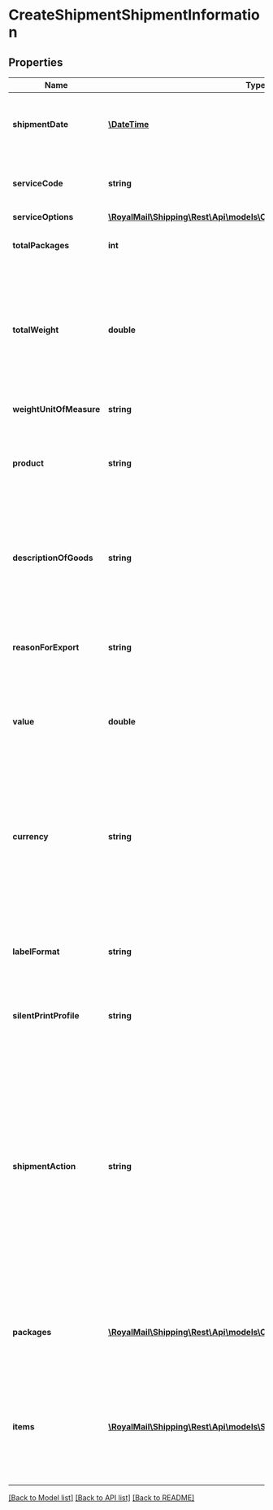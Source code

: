 # CreateShipmentShipmentInformation

## Properties
Name | Type | Description | Notes
------------ | ------------- | ------------- | -------------
**shipmentDate** | [**\DateTime**](\DateTime.md) | Shipment Date&lt;br /&gt;Date of despatch - YYYY-MM-DD.&lt;br /&gt;Cannot be in the past. Max 28 days in the future. | 
**serviceCode** | **string** | Service Code&lt;br /&gt;Must be a valid system service code OR a customer mapped service code. | 
**serviceOptions** | [**\RoyalMail\Shipping\Rest\Api\models\CreateShipmentServiceOptions**](CreateShipmentServiceOptions.md) |  | [optional] 
**totalPackages** | **int** | Number of Packages&lt;br /&gt;The total number of packages. | 
**totalWeight** | **double** | Total Weight&lt;br /&gt;The total weight of the shipment including packaging. Validated againt package weight.&lt;br /&gt;Min weight: 1 gram.     &lt;br /&gt;*Optional/Overwritten for Average Weight Services - Average Weight Customers only.* | 
**weightUnitOfMeasure** | **string** | Weight Unit of Measure | [optional] [default to 'KG']
**product** | **string** | Shipment/Product type being shipped&lt;br /&gt;            &lt;br /&gt;**DOX** - Documents Only&lt;br /&gt;**NDX** - All other shipment product types | [optional] [default to 'NDX']
**descriptionOfGoods** | **string** | Description of Goods&lt;br /&gt;General description of the goods being sent.&lt;br /&gt;Required for Non-Document International and BFPO Shipments.&lt;br /&gt;Ignored for Documents Only shipments. | [optional] 
**reasonForExport** | **string** | Reason For Export&lt;br /&gt;Required for International Shipments and BFPO (British Forces Post Office). | [optional] 
**value** | **double** | Total Shipment Value&lt;br /&gt;Required for Non-Document International and BFPO Shipments.&lt;br /&gt;Ignored for Documents Only shipments. | [optional] 
**currency** | **string** | Currency&lt;br /&gt;This currency will be used for all values across the shipment request.&lt;br /&gt;3 digit ISO Currency Code.&lt;br /&gt;Required for Non-Document International and BFPO Shipments, or when values are provided.&lt;br /&gt;Ignored for Documents Only shipments. | [optional] 
**labelFormat** | **string** | Requested Label Format&lt;br /&gt;*DATASTREAM is only available if it has been activated on your account.*&lt;br /&gt;Ignored if ShipmentAction set to Create or Allocate. | [optional] [default to 'PDF']
**silentPrintProfile** | **string** | Silent Print Profile&lt;br /&gt;If present, resulting labels will be printed using this profile. | [optional] 
**shipmentAction** | **string** | Shipment Action&lt;br /&gt;            &lt;br /&gt;**Process** - Shipment created and processed, ready for manifesting. Label and tracking number returned.&lt;br /&gt;            &lt;br /&gt;**Create** - Shipment created as unprocessed, ready for scanning. Scanning will create label and tracking number and move shipment to processed.&lt;br /&gt;            &lt;br /&gt;**Allocate** - Shipment created as unprocessed with tracking number allocated and returned and label created but not returned. Scanning will return label and move shipment to processed. | [optional] [default to 'Process']
**packages** | [**\RoyalMail\Shipping\Rest\Api\models\CreateShipmentShipmentPackage[]**](CreateShipmentShipmentPackage.md) | Shipment Packages&lt;br /&gt;The packages in the shipment.&lt;br /&gt;Required if TotalPackages is more than 1. | [optional] 
**items** | [**\RoyalMail\Shipping\Rest\Api\models\ShipmentItem[]**](ShipmentItem.md) | Shipment Items&lt;br /&gt;The items in the shipment.&lt;br /&gt;Required for Non-Document International Shipments and BFPO (British Forces Post Office).&lt;br /&gt;Ignored for Documents Only shipments. | [optional] 

[[Back to Model list]](../README.md#documentation-for-models) [[Back to API list]](../README.md#documentation-for-api-endpoints) [[Back to README]](../README.md)


